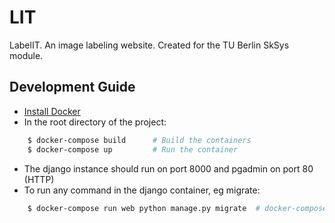 # LIT
LabelIT. An image labeling website. Created for the TU Berlin SkSys module.

##  Development Guide

* [Install Docker](https://docs.docker.com/get-docker/)
* In the root directory of the project:
```bash
    $ docker-compose build      # Build the containers
    $ docker-compose up         # Run the container
```
* The django instance should run on port 8000 and pgadmin on port 80 (HTTP)
* To run any command in the django container, eg migrate:
```bash
    $ docker-compose run web python manage.py migrate  # docker-compose run web <your command>
```
